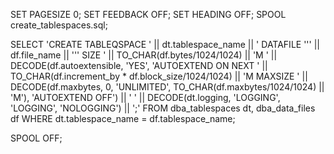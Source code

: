 SET PAGESIZE 0;
SET FEEDBACK OFF;
SET HEADING OFF;
SPOOL create_tablespaces.sql;

SELECT 'CREATE TABLEQSPACE ' || dt.tablespace_name ||
       ' DATAFILE ''' || df.file_name || ''' SIZE ' ||
       TO_CHAR(df.bytes/1024/1024) || 'M ' ||
       DECODE(df.autoextensible, 'YES', 'AUTOEXTEND ON NEXT ' ||
       TO_CHAR(df.increment_by * df.block_size/1024/1024) || 'M MAXSIZE ' ||
       DECODE(df.maxbytes, 0, 'UNLIMITED', TO_CHAR(df.maxbytes/1024/1024) || 'M'), 'AUTOEXTEND OFF') ||
       ' ' || DECODE(dt.logging, 'LOGGING', 'LOGGING', 'NOLOGGING') || ';'
FROM dba_tablespaces dt, dba_data_files df
WHERE dt.tablespace_name = df.tablespace_name;

SPOOL OFF;
